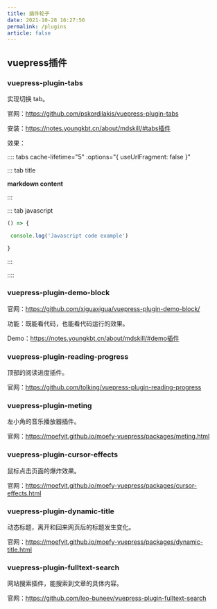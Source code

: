 ```yaml
---
title: 插件轮子
date: 2021-10-28 16:27:50
permalink: /plugins
article: false
---
```


## vuepress插件

### vuepress-plugin-tabs

实现切换 tab。

官网：<https://github.com/pskordilakis/vuepress-plugin-tabs>

安装：<https://notes.youngkbt.cn/about/mdskill/#tabs插件>

效果：

:::: tabs cache-lifetime="5" :options="{ useUrlFragment: false }"

::: tab title 

**markdown content**

:::

::: tab javascript 

``` javascript
() => {

 console.log('Javascript code example')

}
```

:::

::::

### vuepress-plugin-demo-block

官网：<https://github.com/xiguaxigua/vuepress-plugin-demo-block/>

功能：既能看代码，也能看代码运行的效果。

Demo：<https://notes.youngkbt.cn/about/mdskill/#demo插件>



### vuepress-plugin-reading-progress

顶部的阅读进度插件。

官网：<https://github.com/tolking/vuepress-plugin-reading-progress>



### vuepress-plugin-meting

左小角的音乐播放器插件。

官网：<https://moefyit.github.io/moefy-vuepress/packages/meting.html>



### vuepress-plugin-cursor-effects

鼠标点击页面的爆炸效果。

官网：<https://moefyit.github.io/moefy-vuepress/packages/cursor-effects.html>



### vuepress-plugin-dynamic-title

动态标题，离开和回来网页后的标题发生变化。

官网：<https://moefyit.github.io/moefy-vuepress/packages/dynamic-title.html>



### vuepress-plugin-fulltext-search

网站搜索插件，能搜索到文章的具体内容。

官网：<https://github.com/leo-buneev/vuepress-plugin-fulltext-search>
